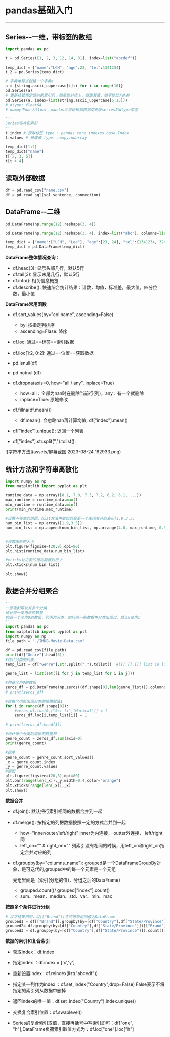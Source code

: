 # pandas基础入门

***

## Series--一维，带标签的数组

```python
import pandas as pd

t = pd.Series([1, 2, 3, 12, 14, 31], index=list("abcdef"))

temp_dict = {"name":"LCH", "age":23, "tel":1341234}
t_2 = pd.Series(temp_dict)

# 字典推导式创建一个字典a
a = {string.ascii_uppercase[i]:i for i in range(10)}
pd.Series(a)
# 重新给其指定其他的索引后，如果能对应上，就取其值，如不能就为NaN
pd.Series(a, index=list(string.ascii_uppercase[5:15]))
# dtype: float64
# numpy中nan为float，pandas会自动根据数据类更改series的dtype类型

'''
Series切片和索引
'''
t.index # 获取标签 type : pandas.core.indexes.base.Index
t.values # 获取值 type: numpy.ndarray

temp_dict[1:2]
temp_dict["name"]
t[[2, 3, 6]]
t[t > 4]
```



## 读取外部数据

```python
df = pd.read_csv("name.csv")
df = pd.read_sql(sql_sentence, connection)
```



## DataFrame--二维

```python
pd.DataFrame(np.range(12).reshape(3, 4))

pd.DataFrame(np.range(12).reshape(3, 4), index=list("abc"), columns=list("WXYZ"))

temp_dict = {"name":["LCH", "Lee"], "age":[23, 24], "tel":{1341234, 3244}}
temp_dict = pd.DataFrame(temp_dict)
```

**DataFrame整体情况查询：**

- df.head(3): 显示头部几行，默认5行
- df.tail(3): 显示末尾几行，默认5行
- df.info(): 相关信息概览
- df.describe(): 快速综合统计结果：计数，均值，标准差，最大值，四分位数，最小值

**DataFrame常用函数**

- df.sort_values(by="col name", ascending=False)
  - by: 按指定列排序
  - ascending=Flase: 降序
- df.loc: 通过==标签==索引数据
- df.iloc[1:2, 0:2]: 通过==位置==获取数据
- pd.isnull(df)
- pd.notnull(df)
- df.dropna(axis=0, how="all / any", inplace=True)
  - how=all：全部为nan时在删除当前行(列)，any：有一个就删除
  - inplace=True: 原地修改

- df.fillna(df.mean())
  - df.mean(): 会忽略nan再计算均值; df["index"].mean()
- df["index"].unique(): 返回一个列表 
- df["index"].str.split(",").tolist(): 

![字符串方法](assets/屏幕截图 2023-08-24 182933.png)



## 统计方法和字符串离散化

```python
import numpy as np
from matplotlib import pyplot as plt

runtime_data = np.array([8.1, 7.0, 7.3, 7.2, 6.2, 6.1, ...])
max_runtime = runtime_data.max()
min_runtime = runtime_data.min()
print(min_runtime,max_runtime)

#设置不等宽的组距，hist方法中取到的会是一个左闭右开的去见[1.9,3.5)
num_bin_list = np.array([1.9,3.5])
num_bin_list = np.append(num_bin_list, np.arrange(4.0, max_runtime, 0.5))


#设置图形的大小
plt.figure(figsize=(20,8),dpi=80)
plt.hist(runtime_data,num_bin_list)

#xticks让之前的组距能够对应上
plt.xticks(num_bin_list)

plt.show()
```



## 数据合并分组聚合

```python
'''
一部电影可以有多个分类
统计每一类电影的数量
构造一个全为0的数组，列明为分类，如何某一条数据中分类出现过，就让0变为1
'''
import pandas as pd
from matplotlib import pyplot as plt
import numpy as np
file_path = "./IMDB-Movie-Data.csv"

df = pd.read_csv(file_path)
print(df["Genre"].head(3))
#统计分类的列表
temp_list = df["Genre"].str.split(",").tolist()  #[[],[],[]] list in list

genre_list = list(set([i for j in temp_list for i in j]))

#构造全为0的数组
zeros_df = pd.DataFrame(np.zeros((df.shape[0],len(genre_list))),columns=genre_list)
# print(zeros_df)

#给每个电影出现分类的位置赋值1 
for i in range(df.shape[0]):
    #zeros_df.loc[0,["Sci-fi","Mucical"]] = 1
    zeros_df.loc[i,temp_list[i]] = 1

# print(zeros_df.head(3))

#统计每个分类的电影的数量和
genre_count = zeros_df.sum(axis=0)
print(genre_count)

#排序
genre_count = genre_count.sort_values()
_x = genre_count.index
_y = genre_count.values
#画图
plt.figure(figsize=(20,8),dpi=80)
plt.bar(range(len(_x)),_y,width=0.4,color="orange")
plt.xticks(range(len(_x)),_x)
plt.show()
```

**数据合并**

- df.join(): 默认把行索引相同的数据合并到一起

- df.merge(): 按指定的列把数据按照一定的方式合并到一起

  - how="inner/outer/left/right" inner为内连接， outter外连接， left/right同
  - left_on="" & right_on="" 列索引没有相同的时候，用left_on和right_on指定合并对应的列

- df.groupby(by="columns_name"): grouped是一个DataFrameGroupBy对象，是可迭代的,grouped中的每一个元素是一个元组

  元组里面是（索引(分组的值)，分组之后的DataFrame）

  - grouped.count()/ grouped["index"].count()
  - sum、mean、median、std、var、min、max

**按照多个条件进行分组**

```python
# 以下结果相同，以[["Brand"]]方式可使返回值为DataFrame
grouped1 = df[["Brand"]].groupby(by=[df["Country"],df["State/Province"]]).count()
grouped2= df.groupby(by=[df["Country"],df["State/Province"]])[["Brand"]].count()
grouped3 = df.groupby(by=[df["Country"],df["State/Province"]]).count()[["Brand"]]
```

**数据的索引和复合索引**

- 获取index：df.index

- 指定index ：df.index = ['x','y']

- 重新设置index : df.reindex(list("abcedf"))

- 指定某一列作为index ：df.set_index("Country",drop=False) False表示不将指定的索引列从数据中删掉

- 返回index的唯一值：df.set_index("Country").index.unique()

- 交换复合索引位置：df.swaplevel()
- Series的复合索引取值，直接再括号中写索引即可：df["one", "h"];DataFrame负荷索引取值方式为：df.loc["one"].loc["h"]
